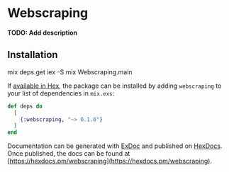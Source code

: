 # Webscraping

**TODO: Add description**

## Installation

mix deps.get
iex -S mix
Webscraping.main

If [available in Hex](https://hex.pm/docs/publish), the package can be installed
by adding `webscraping` to your list of dependencies in `mix.exs`:

```elixir
def deps do
  [
    {:webscraping, "~> 0.1.0"}
  ]
end
```

Documentation can be generated with [ExDoc](https://github.com/elixir-lang/ex_doc)
and published on [HexDocs](https://hexdocs.pm). Once published, the docs can
be found at [https://hexdocs.pm/webscraping](https://hexdocs.pm/webscraping).

